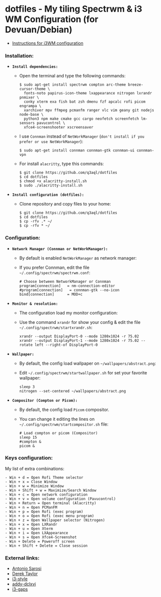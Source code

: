 dotfiles - My tiling Spectrwm & i3 WM Configuration (for Devuan/Debian)
=======================================================================

* [Instructions for i3WM configuration](README-i3.md)

### Installation:

  * **`Install dependencies:`**
  
    * Open the terminal and type the following commands:
    
      ```shell
      $ sudo apt-get install spectrwm compton arc-theme breeze-cursor-theme \
        fonts-noto papirus-icon-theme lxappearance nitrogen lxrandr pnmixer \
        conky xterm exa fish bat zsh dmenu fzf apcalc rofi picom engrampa \
        xarchiver mpv ffmpeg pcmanfm ranger vlc vim geany git nodejs node-base \
        python3 npm make cmake gcc cargo neofetch screenfetch lm-sensors pavucontrol \
        xfce4-screenshooter xscreensaver
      ````
    * I use `Connman` instead of `NetWorkManager` (`don't install if you prefer or use NetWorkManager`):

      ```shell
      $ sudo apt-get install connman connman-gtk connman-ui connman-vpn
      ````
      
    * For install `alacritty`, type this commands:
    
      ```shell
      $ git clone https://github.com/q3aql/dotfiles
      $ cd dotfiles
      $ chmod +x alacritty-install.sh
      $ sudo ./alacritty-install.sh
      ````

  * **`Install configuration (dotfiles):`**
  
    * Clone repository and copy files to your home:

      ```shell
      $ git clone https://github.com/q3aql/dotfiles
      $ cd dotfiles
      $ cp -rfv .* ~/
      $ cp -rfv * ~/
      ````

### Configuration:

  * **`Network Manager (Connman or NetWorkManager):`**
  
    * By default is enabled `NetWorkManager` as network manager:
    * If you prefer Connman, edit the file `~/.config/spectrwm/spectrwm.conf`:
    
      ```shell
      # Choose between NetworkManager or Connman
      program[connection]   = nm-connection-editor
      #program[connection]   = connman-gtk --no-icon
      bind[connection]      = MOD+c
      ````

  * **`Monitor & resolution:`**
  
    * The configuration load my monitor configuration:
    * Use the command `xrandr` for show your config & edit the file `~/.config/spectrwm/startxrandr.sh`:
    
      ```shell
      xrandr --output DisplayPort-0 --mode 1280x1024 -r 75.02
      xrandr --output DisplayPort-1 --mode 1280x1024 -r 75.02 --rotate left --right-of DisplayPort-0
      ````

  * **`Wallpaper:`**
  
    * By default, the config load wallpaper on `~/wallpapers/abstract.png`:
    * Edit  `~/.config/spectrwm/startwallpaper.sh` for set your favorite wallpaper:
    
      ```shell
      sleep 3
      nitrogen --set-centered ~/wallpapers/abstract.png
      ````

  * **`Compositor (Compton or Picom):`**
  
    * By default, the config load `Picom` compositor.
    * You can change it editing the lines on `~/.config/spectrwm/startcompositor.sh` file:
    
      ```shell
      # Load compton or picom (Compositor)
      sleep 15
      #compton &
      picom &
      ````

### Keys configuration:

My list of extra combinations:

    - Win + d = Open Rofi Theme selector
    - Win + x = Close Window
    - Win + w = Minimize Window
    - Win + Shift + w = Maximize/Search Window
    - Win + c = Open network configuration
    - Win + v = Open volume configuration (Pavucontrol)
    - Win + Return = Open terminal (Alacritty)
    - Win + n = Open PCManFM
    - Win + p = Open Rofi (exec program)
    - Win + o = Open Rofi (exec menu program)
    - Win + z = Open Wallpaper selector (Nitrogen)
    - Win + x = Open LXRandr
    - Win + u = Open Xterm
    - Win + i = Open LXAppearance
    - Win + s = Open Xfce4-Screenshot
    - Win + Delete = Poweroff screen
    - Win + Shift + Delete = Close session

### External links:

* [Antonio Sarosi](https://github.com/antoniosarosi/dotfiles/)
* [Derek Taylor](https://gitlab.com/dwt1/dotfiles/)
* [i3-style](https://github.com/altdesktop/i3-style)
* [addy-dclxvi](https://github.com/addy-dclxvi/i3-starterpack)
* [i3-gaps](https://github.com/Airblader/i3)

